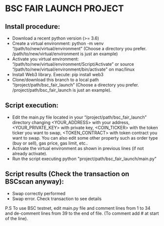 # BSC FAIR LAUNCH PROJECT

## Install procedure:

* Download a recent python version (>= 3.6)
* Create a virtual environment: python -m venv “/path/to/new/virtual/environment” (Choose a directory you prefer. /path/to/new/virtual/environment is just an example)
* Activate you virtual environment: “/path/to/new/virtual/environment/Script/Activate” or source “/path/to/new/virtual/environment/bin/activate" on mac/linux
* Install Web3 library. Execute: pip install web3
* Clone/download this branch to a local path “/project/path/bsc_fair_launch” (Choose a directory you prefer. /project/path/bsc_fair_launch is just an example). 

## Script execution:

* Edit the main.py file located in your “/project/path/bsc_fair_launch” directory changing <YOUR_ADDRESS> with your address, <YOUR_PRIVATE_KEY> with private key, <COIN_TICKER> with the token ticker you want to swap, <TOKEN_CONTRACT> with token contract you want to swap. You can also edit some other property such as order type (buy or sell), gas price, gas limit, etc..
* Activate the virtual environment as shown in previous lines (if not already activate). 
* Run the script executing python "project/path/bsc_fair_launch/main.py"

## Script results (Check the transaction on BSCscan anyway):
* Swap correctly performed
* Swap error. Check transaction to see details


P.S To use BSC testnet, edit main.py file and comment lines from 1 to 34 and de-comment lines from 39 to the end of file. (To comment add # at start of the line).
